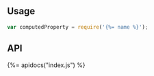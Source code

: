 ## Usage

```js
var computedProperty = require('{%= name %}');
```

## API
{%= apidocs("index.js") %}

